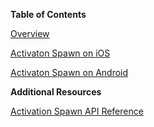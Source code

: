 **Table of Contents**

[Overview](Readme.md#)

[Activaton Spawn on iOS](Activation-Spawn-on-iOS.md#)

[Activaton Spawn on Android](Activation-Spawn-on-Android.md#)

**Additional Resources**

[Activation Spawn API Reference](Activation-Spawn-API-Reference.md)
